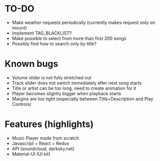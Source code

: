 # TO-DO
* Make weather requests periodically (currently makes request only on mount)
* Implement TAG_BLACKLIST?
* Make possible to select from more than first 200 songs
* Possibly find how to search only by title?

# Known bugs
* Volume slider is not fully stretched out
* Track slider does not switch immediately after next song starts
* Title or artist can be too long, need to create animation for it
* Player becomes slightly bigger when playback starts
* Margins are too tight (especially between Title+Description and Play Controls)

# Features (highlights)
* Music Player made from scratch
* Javascript + React + Redux
* API (soundcloud, darksky.net)
* Material-UI (UI kit)
